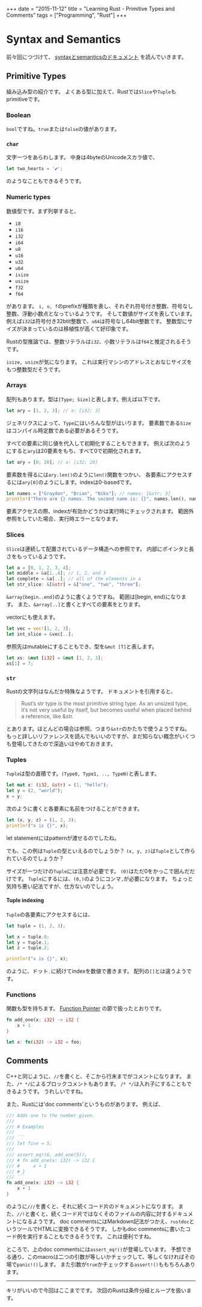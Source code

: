 +++
date = "2015-11-12"
title = "Learning Rust - Primitive Types and Comments"
tags = ["Programming", "Rust"]
+++

# Syntax and Semantics
前々回につづけて、
[syntaxとsemanticsのドキュメント](https://doc.rust-lang.org/book/syntax-and-semantics.html)
を読んでいきます。

## Primitive Types
組み込み型の紹介です。
よくある型に加えて、Rustでは`Slice`や`Tuple`もprimitiveです。

### Boolean
`bool`ですね。`true`または`false`の値があります。

### `char`
文字一つをあらわします。
中身は4byteのUnicodeスカラ値で、

```rust
let two_hearts = '💕';
```

のようなこともできるそうです。

### Numeric types
数値型です。まず列挙すると、

* `i8`
* `i16`
* `i32`
* `i64`
* `u8`
* `u16`
* `u32`
* `u64`
* `isize`
* `usize`
* `f32`
* `f64`

があります。
`i, u, f`のprefixが種類を表し、それぞれ符号付き整数、符号なし整数、浮動小数点となっているようです。
そして数値がサイズを表しています。
例えば`i32`は符号付き32btit整数で、`u64`は符号なし64bit整数です。
整数型にサイズが決まっているのは移植性が高くて好印象です。

Rustの型推論では、整数リテラルは`i32`、小数リテラルは`f64`と推定されるそうです。

`isize, usize`が気になります。
これは実行マシンのアドレスとおなじサイズをもつ整数型だそうです。

### Arrays
配列もあります。型は`[Type; Size]`と表します。例えば以下です。

```rust
let ary = [1, 2, 3]; // a: [i32; 3]
```

ジェネリクスによって、`Type`にはいろんな型がはいります。
要素数である`Size`はコンパイル時定数である必要があるそうです。

すべての要素に同じ値を代入して初期化することもできます。
例えば次のようにすると`ary`は20要素をもち、すべて0で初期化されます。

```rust
let ary = [0; 20]; // a: [i32; 20]
```

要素数を得るには`ary.len()`のように`len()`関数をつかい、
各要素にアクセスするには`ary[0]`のようにします。indexは0-basedです。

```rust
let names = ["Graydon", "Brian", "Niko"]; // names: [&str; 3]
println!("There are {} names. The second name is: {}", names.len(), names[1]);
```

要素アクセスの際、indexが有効かどうかは実行時にチェックされます。
範囲外参照をしていた場合、実行時エラーとなります。

### Slices
`Slice`は連続して配置されているデータ構造への参照です。
内部にポインタと長さをもっているようです。

```rust
let a = [0, 1, 2, 3, 4];
let middle = &a[1..4]; // 1, 2, and 3
let complete = &a[..]; // all of the elements in a
let str_slice: &[&str] = &["one", "two", "three"];
```

`&array[begin..end]`のように書くようですね。
範囲は[begin, end)になります。
また、`&array[..]`と書くとすべての要素をとります。

vectorにも使えます。

```rust
let vec = vec![1, 2, 3];
let int_slice = &vec[..];
```

参照先はmutableにすることもでき、型を`&mut [T]`と表します。

```rust
let xs: &mut [i32] = &mut [1, 2, 3];
xs[1] = 7;
```

### `str`
Rustの文字列はなんだか特殊なようです。
ドキュメントを引用すると、

> Rust’s str type is the most primitive string type. As an unsized type, it’s not very useful by itself, but becomes useful when placed behind a reference, like &str.

とあります。ほとんどの場合は参照、つまり`&str`のかたちで使うようですね。
もっと詳しいリファレンスを読んでもいいのですが、まだ知らない概念がいくつも登場してきたので深追いはやめておきます。

### Tuples
`Tuple`は型の直積です。`(Type0, Type1, .., TypeN)`と表します。

```rust
let mut x: (i32, &str) = (1, "hello");
let y = (2, "world");
x = y;
```

次のように書くと各要素に名前をつけることができます。

```rust
let (x, y, z) = (1, 2, 3);
println!("x is {}", x);
```

let statementにはpatternが渡せるのでしたね。

でも、この例は`Tuple`の型といえるのでしょうか？
`(x, y, z)`は`Tuple`として作られているのでしょうか？

サイズが一つだけの`Tuple`には注意が必要です。
`(0)`はただ0をかっこで囲んだだけです。
`Tuple`にするには、`(0,)`のようにコンマ`,`が必要になります。
ちょっと気持ち悪い記法ですが、仕方ないのでしょう。

#### Tuple indexing
`Tuple`の各要素にアクセスするには、

```rust
let tuple = (1, 2, 3);

let x = tuple.0;
let y = tuple.1;
let z = tuple.2;

println!("x is {}", x);
```

のように、ドット`.`に続けてindexを数値で書きます。
配列の`[]`とは違うようです。

### Functions
関数も型を持ちます。
[Function Pointer](http://hadeaneon.hatenablog.com/entry/2015/11/09/081819)
の節で扱ったとおりです。

```rust
fn add_one(x: i32) -> i32 {
    x + 1
}

let x: fn(i32) -> i32 = foo;
```

## Comments
C++と同じように、`//`を書くと、そこから行末までがコメントになります。
また、`/* */`によるブロックコメントもあります。
`/* */`は入れ子にすることもできるようです。
うれしいですね。

また、Rustには'doc comments'というものがあります。
例えば、

```rust
/// Adds one to the number given.
///
/// # Examples
///
/// ```
/// let five = 5;
///
/// assert_eq!(6, add_one(5));
/// # fn add_one(x: i32) -> i32 {
/// #     x + 1
/// # }
/// ```
fn add_one(x: i32) -> i32 {
    x + 1
}
```

のように`///`を書くと、それに続くコード片のドキュメントになります。
また、`//!`と書くと、続くコード片ではなくそのファイルの内容に対するドキュメントになるようです。
doc commentsにはMarkdown記法がつかえ、`rustdoc`というツールでHTMLに変換できるそうです。
しかもdoc commentsに書いたコード例を実行することもできるそうです。
これは便利ですね。

ところで、上のdoc commentsには`assert_eq!()`が登場しています。
予想できる通り、このmacroは二つの引数が等しいかチェックして、等しくなければその場で`panic!()`します。
また引数が`true`かチェックする`assert!()`ももちろんあります。

---

キリがいいので今回はここまでです。
次回のRustは条件分岐とループを扱います。
